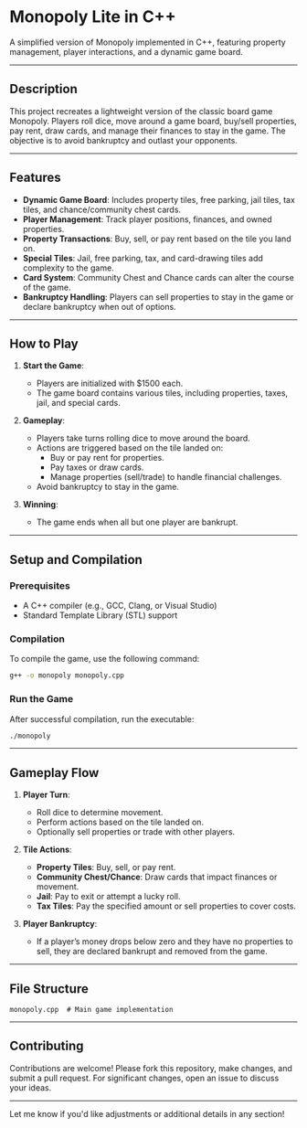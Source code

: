 

# Monopoly Lite in C++

A simplified version of Monopoly implemented in C++, featuring property management, player interactions, and a dynamic game board.

---

## Description

This project recreates a lightweight version of the classic board game Monopoly. Players roll dice, move around a game board, buy/sell properties, pay rent, draw cards, and manage their finances to stay in the game. The objective is to avoid bankruptcy and outlast your opponents.

---

## Features

- **Dynamic Game Board**: Includes property tiles, free parking, jail tiles, tax tiles, and chance/community chest cards.
- **Player Management**: Track player positions, finances, and owned properties.
- **Property Transactions**: Buy, sell, or pay rent based on the tile you land on.
- **Special Tiles**: Jail, free parking, tax, and card-drawing tiles add complexity to the game.
- **Card System**: Community Chest and Chance cards can alter the course of the game.
- **Bankruptcy Handling**: Players can sell properties to stay in the game or declare bankruptcy when out of options.

---

## How to Play

1. **Start the Game**:
   - Players are initialized with $1500 each.
   - The game board contains various tiles, including properties, taxes, jail, and special cards.

2. **Gameplay**:
   - Players take turns rolling dice to move around the board.
   - Actions are triggered based on the tile landed on:
     - Buy or pay rent for properties.
     - Pay taxes or draw cards.
     - Manage properties (sell/trade) to handle financial challenges.
   - Avoid bankruptcy to stay in the game.

3. **Winning**:
   - The game ends when all but one player are bankrupt.

---

## Setup and Compilation

### Prerequisites
- A C++ compiler (e.g., GCC, Clang, or Visual Studio)
- Standard Template Library (STL) support

### Compilation
To compile the game, use the following command:

```bash
g++ -o monopoly monopoly.cpp
```

### Run the Game
After successful compilation, run the executable:

```bash
./monopoly
```

---

## Gameplay Flow

1. **Player Turn**:
   - Roll dice to determine movement.
   - Perform actions based on the tile landed on.
   - Optionally sell properties or trade with other players.

2. **Tile Actions**:
   - **Property Tiles**: Buy, sell, or pay rent.
   - **Community Chest/Chance**: Draw cards that impact finances or movement.
   - **Jail**: Pay to exit or attempt a lucky roll.
   - **Tax Tiles**: Pay the specified amount or sell properties to cover costs.

3. **Player Bankruptcy**:
   - If a player’s money drops below zero and they have no properties to sell, they are declared bankrupt and removed from the game.

---

## File Structure

```plaintext
monopoly.cpp  # Main game implementation
```

---

## Contributing

Contributions are welcome! Please fork this repository, make changes, and submit a pull request. For significant changes, open an issue to discuss your ideas.

---


Let me know if you'd like adjustments or additional details in any section!
